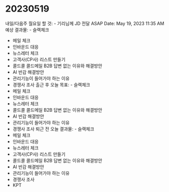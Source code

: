 # 20230519

내일/다음주 월요일 할 것: - 기리님께 JD 전달 ASAP
Date: May 19, 2023 11:35 AM
예상 결과물: - 슬랙체크
- 메일 체크
- 인바운드 대응
- 뉴스레터 체크
- 고객사(CP사) 리스트 만들기
- 콜드콜 콜드메일 B2B 답변 없는 이유와 해결방안
- AI 반감 해결방안
- 관리기능이 들어가야 하는 이유
- 경쟁사 조사
출근 후 오늘 목표: - 슬랙체크
- 메일 체크
- 인바운드 대응
- 뉴스레터 체크
- 콜드콜 콜드메일 B2B 답변 없는 이유와 해결방안
- AI 반감 해결방안
- 관리기능이 들어가야 하는 이유
- 경쟁사 조사
퇴근 전 오늘 결과물: - 슬랙체크
- 메일 체크
- 인바운드 대응
- 뉴스레터 체크
- 고객사(CP사) 리스트 만들기
- 콜드콜 콜드메일 B2B 답변 없는 이유와 해결방안
- AI 반감 해결방안
- 관리기능이 들어가야 하는 이유
- 경쟁사 조사
- KPT